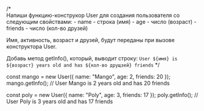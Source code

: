 /*  
  Напиши функцию-конструкор User для создания 
  пользователя со следующим свойствами:
    - name - строка (имя)
    - age - число (возраст)
    - friends - число (кол-во друзей)

  Имя, активность, возраст и друзей, 
  будут переданы при вызове конструктора User.
  
  Добавь метод getInfo(), который, выводит строку:
  `User ${имя} is ${возраст} years old and has ${кол-во друщзей} friends`
*/

const mango = new User({ name: "Mango", age: 2, friends: 20 });
mango.getInfo(); // User Mango is 2 years old and has 20 friends

const poly = new User({ name: "Poly", age: 3, friends: 17 });
poly.getInfo(); // User Poly is 3 years old and has 17 friends
